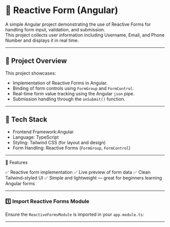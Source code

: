 # 🧾 Reactive Form  (Angular)

A simple Angular project demonstrating the use of Reactive Forms for handling form input, validation, and submission.  
This project collects user information including Username, Email, and Phone Number and displays it in real time.

_________________________________________________________________________________________________________________

## 🚀 Project Overview

This project showcases:
- Implementation of Reactive Forms in Angular.
- Binding of form controls using `FormGroup` and `FormControl`.
- Real-time form value tracking using the Angular `json` pipe.
- Submission handling through the `onSubmit()` function.
____________________________________________________________________________________________________________


## 🧰 Tech Stack

- Frontend Framework:Angular  
- Language: TypeScript  
- Styling: Tailwind CSS (for layout and design)
- Form Handling: Reactive Forms (`FormGroup`, `FormControl`)

___________________________________________________________________________________________________________

🎯 Features

✅ Reactive form implementation
✅ Live preview of form data
✅ Clean Tailwind-styled UI
✅ Simple and lightweight — great for beginners learning Angular forms
____________________________________________________________________________________________________________________

### 1️⃣ Import Reactive Forms Module
Ensure the `ReactiveFormsModule` is imported in your `app.module.ts`:

______________________________________________________________________________________